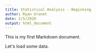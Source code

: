 ```yaml
---
title: Statistical Analysis - Beginning
author: Ryan Granet
date: 2/5/2020
output: html_document
---
```


This is my first Markdown document.

Let's load some data.
